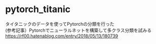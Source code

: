 # pytorch_titanic
タイタニックのデータを使ってPytorchの分類を行った  
(参考記事）Pytorchでニューラルネットを構築して多クラス分類を試みる　https://rf00.hatenablog.com/entry/2018/05/13/180739
